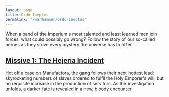 ```yaml
---
layout: page
title: Ordo Ineptus
permalink: "/warhammer/ordo-ineptus"
---
```


When a band of the Imperium's most talented and least learned men join forces, what could possibly go wrong?
Follow the story of our so-called heroes as they solve every mystery the universe has to offer.

## [Missive 1: The Hejeria Incident](/warhammer/ordo-ineptus/the-hejeria-incident)

Hot off a case on Manufactora, the gang follows their next hottest lead: skyrocketing numbers of slaves ordered to fulfil the Holy Emporer's will, but no requisite increase in the production of servitors.
As the investigation unfolds, a darker fate is revealed in a new, bloody encounter.
